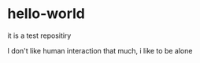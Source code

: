 # hello-world
it is a test repositiry

I don't like human interaction that much, i like to be alone
